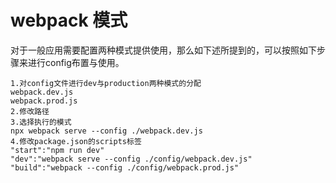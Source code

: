# webpack 模式
对于一般应用需要配置两种模式提供使用，那么如下述所提到的，可以按照如下步骤来进行config布置与使用。
```
1.对config文件进行dev与production两种模式的分配
webpack.dev.js
webpack.prod.js
2.修改路径
3.选择执行的模式
npx webpack serve --config ./webpack.dev.js
4.修改package.json的scripts标签
"start":"npm run dev"
"dev":"webpack serve --config ./config/webpack.dev.js"
"build":"webpack --config ./config/webpack.prod.js"
```